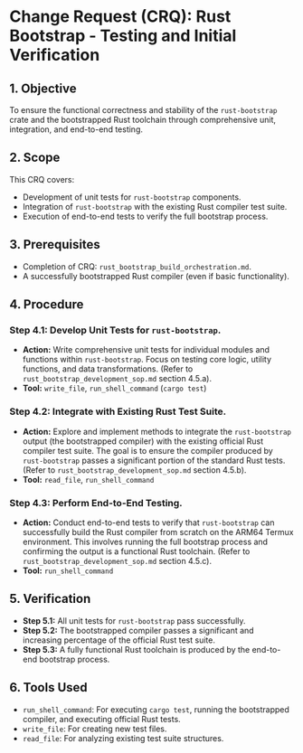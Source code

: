 # Change Request (CRQ): Rust Bootstrap - Testing and Initial Verification

## 1. Objective
To ensure the functional correctness and stability of the `rust-bootstrap` crate and the bootstrapped Rust toolchain through comprehensive unit, integration, and end-to-end testing.

## 2. Scope
This CRQ covers:
*   Development of unit tests for `rust-bootstrap` components.
*   Integration of `rust-bootstrap` with the existing Rust compiler test suite.
*   Execution of end-to-end tests to verify the full bootstrap process.

## 3. Prerequisites
*   Completion of CRQ: `rust_bootstrap_build_orchestration.md`.
*   A successfully bootstrapped Rust compiler (even if basic functionality).

## 4. Procedure

### Step 4.1: Develop Unit Tests for `rust-bootstrap`.
*   **Action:** Write comprehensive unit tests for individual modules and functions within `rust-bootstrap`. Focus on testing core logic, utility functions, and data transformations. (Refer to `rust_bootstrap_development_sop.md` section 4.5.a).
*   **Tool:** `write_file`, `run_shell_command` (`cargo test`)

### Step 4.2: Integrate with Existing Rust Test Suite.
*   **Action:** Explore and implement methods to integrate the `rust-bootstrap` output (the bootstrapped compiler) with the existing official Rust compiler test suite. The goal is to ensure the compiler produced by `rust-bootstrap` passes a significant portion of the standard Rust tests. (Refer to `rust_bootstrap_development_sop.md` section 4.5.b).
*   **Tool:** `read_file`, `run_shell_command`

### Step 4.3: Perform End-to-End Testing.
*   **Action:** Conduct end-to-end tests to verify that `rust-bootstrap` can successfully build the Rust compiler from scratch on the ARM64 Termux environment. This involves running the full bootstrap process and confirming the output is a functional Rust toolchain. (Refer to `rust_bootstrap_development_sop.md` section 4.5.c).
*   **Tool:** `run_shell_command`

## 5. Verification
*   **Step 5.1:** All unit tests for `rust-bootstrap` pass successfully.
*   **Step 5.2:** The bootstrapped compiler passes a significant and increasing percentage of the official Rust test suite.
*   **Step 5.3:** A fully functional Rust toolchain is produced by the end-to-end bootstrap process.

## 6. Tools Used
*   `run_shell_command`: For executing `cargo test`, running the bootstrapped compiler, and executing official Rust tests.
*   `write_file`: For creating new test files.
*   `read_file`: For analyzing existing test suite structures.
